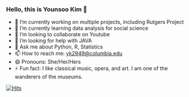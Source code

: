 ### Hello, this is Younsoo Kim 👋


- 🔭 I’m currently working on multiple projects, including Rutgers Project
- 🌱 I’m currently learning data analysis for social science
- 👯 I’m looking to collaborate on Youtube
- 🤔 I’m looking for help with JAVA 
- 💬 Ask me about Python, R, Statistics
- 📫 How to reach me: yk2949@columbia.edu 
- 😄 Pronouns: She/Her/Hers
- ⚡ Fun fact: I like classical music, opera, and art. I am one of the wanderers of the museums.



[![Hits](https://hits.seeyoufarm.com/api/count/incr/badge.svg?url=https%3A%2F%2Fgithub.com%2FYounSooKimTech%2Fhit-counter&count_bg=%2379C83D&title_bg=%23555555&icon=&icon_color=%23E7E7E7&title=hits&edge_flat=false)](https://hits.seeyoufarm.com)
